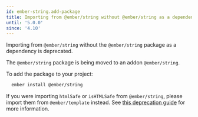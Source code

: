 ```yaml
---
id: ember-string.add-package
title: Importing from @ember/string without @ember/string as a dependency
until: '5.0.0'
since: '4.10'
---
```


Importing from `@ember/string` without the `@ember/string` package as a 
dependency is deprecated.

The `@ember/string` package is being moved to an addon `@ember/string`.

To add the package to your project:

```bash
  ember install @ember/string
```

If you were importing `htmlSafe` or `isHTMLSafe` from `@ember/string`, please 
import them from `@ember/template` instead. See 
[this deprecation guide](https://deprecations.emberjs.com/v3.x#toc_ember-string-htmlsafe-ishtmlsafe) for more information.
